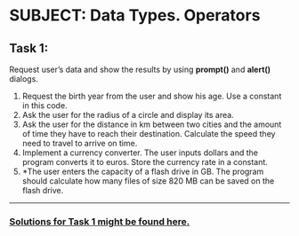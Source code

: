 # SUBJECT: Data Types. Operators

## Task 1:

Request user’s data and show the results by using **prompt()** and **alert()** dialogs.

1. Request the birth year from the user and show his age. Use a constant in this code.
2. Ask the user for the radius of a circle and display its area.
3. Ask the user for the distance in km between two cities and the amount of time they have to reach their destination. Calculate the speed they need to travel to arrive on time.
4. Implement a currency converter. The user inputs dollars and the program converts it to euros. Store the currency rate in a constant.
5. \*The user enters the capacity of a flash drive in GB. The program should calculate how many files of size 820 MB can be saved on the flash drive.

---

### [Solutions for Task 1 might be found here.](https://wiiiox.github.io/JS-Crash-Course-2023/01_intro/task1/task1.html)
